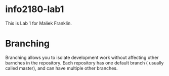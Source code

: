 # info2180-lab1
This is Lab 1 for Maliek Franklin.
# Branching
Branching allows you to isolate development work without affecting other barnches in the repository. Each repository has one default branch ( usually called master), and can have multiple other branches.